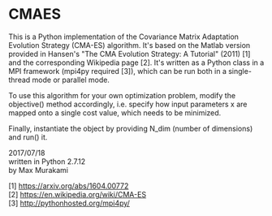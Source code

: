 # CMAES

This is a Python implementation of the Covariance Matrix Adaptation Evolution Strategy (CMA-ES) algorithm. It's based on the Matlab version provided in Hansen's "The CMA Evolution Strategy: A Tutorial" (2011) [1] and the corresponding Wikipedia page [2]. It's written as a Python class in a MPI framework (mpi4py required [3]), which can be run both in a single-thread mode or parallel mode.

To use this algorithm for your own optimization problem, modify the objective() method accordingly, i.e. specify how input parameters x are mapped onto a single cost value, which needs to be minimized.

Finally, instantiate the object by providing N_dim (number of dimensions) and run() it.

2017/07/18  
written in Python 2.7.12  
by Max Murakami

[1] https://arxiv.org/abs/1604.00772  
[2] https://en.wikipedia.org/wiki/CMA-ES  
[3] http://pythonhosted.org/mpi4py/
